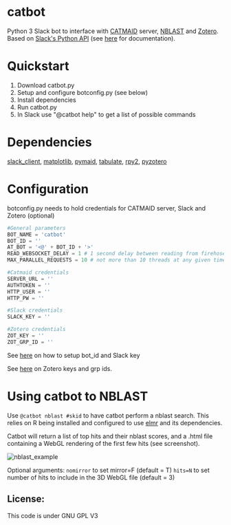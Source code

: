 # catbot
Python 3 Slack bot to interface with [CATMAID](https://github.com/catmaid/CATMAID) server, [NBLAST](https://github.com/jefferislab/nat.nblast) and [Zotero](https://www.zotero.org/). Based on [Slack's Python API](https://github.com/slackapi/python-slackclient) (see [here](https://slackapi.github.io/python-slackclient/) for documentation).

# Quickstart 
1. Download catbot.py
2. Setup and configure botconfig.py (see below)
3. Install dependencies
4. Run catbot.py
5. In Slack use "@catbot help" to get a list of possible commands

# Dependencies 
[slack_client](https://github.com/slackapi/python-slackclient),
[matplotlib](http://matplotlib.org/),
[pymaid](https://github.com/schlegelp/pymaid),
[tabulate](https://github.com/gregbanks/python-tabulate),
[rpy2](https://rpy2.readthedocs.io/en/version_2.8.x/),
[pyzotero](https://github.com/urschrei/pyzotero)

# Configuration
botconfig.py needs to hold credentials for CATMAID server, Slack and Zotero (optional)
```python
#General parameters
BOT_NAME = 'catbot'
BOT_ID = ''
AT_BOT = '<@' + BOT_ID + '>'
READ_WEBSOCKET_DELAY = 1 # 1 second delay between reading from firehose
MAX_PARALLEL_REQUESTS = 10 # not more than 10 threads at any given time

#Catmaid credentials
SERVER_URL = ''
AUTHTOKEN = ''
HTTP_USER = ''
HTTP_PW = ''

#Slack credentials
SLACK_KEY = ''

#Zotero credentials
ZOT_KEY = ''
ZOT_GRP_ID = ''
```
See [here](https://api.slack.com/bot-users) on how to setup bot_id and Slack key 

See [here](https://github.com/urschrei/pyzotero) on Zotero keys and grp ids.

# Using catbot to NBLAST
Use `@catbot nblast #skid` to have catbot perform a nblast search. This relies on R being installed and configured to use [elmr](https://github.com/jefferis/elmr) and its dependencies.

Catbot will return a list of top hits and their nblast scores, and a .html file containing a WebGL rendering of the first few hits (see screenshot).

![nblast_example](https://cloud.githubusercontent.com/assets/7161148/23308336/ce5682be-faa2-11e6-9400-6bdb369f1b15.png)

Optional arguments:
`nomirror` to set mirror=F (default = T)
`hits=N` to set number of hits to include in the 3D WebGL file (default = 3)

## License:
This code is under GNU GPL V3
